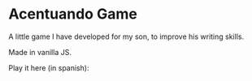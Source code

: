 # Acentuando Game
A little game I have developed for my son, to improve his writing skills.

Made in vanilla JS. 

Play it here (in spanish): 
